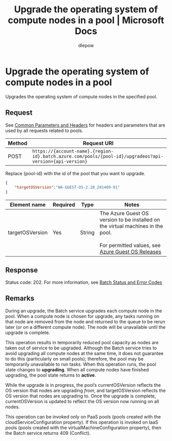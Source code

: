 ﻿---
title: "Upgrade the operating system of compute nodes in a pool | Microsoft Docs"
ms.custom: ""
ms.date: "2017-02-01"
ms.prod: "azure"
ms.reviewer: ""
ms.service: "batch"
ms.suite: ""
ms.tgt_pltfrm: ""
ms.topic: "reference"
ms.assetid: 3b3e18b6-06d1-4014-8888-81959474a6b4
caps.latest.revision: 13
author: "dlepow"
ms.author: "danlep"
manager: "timlt"
---
# Upgrade the operating system of compute nodes in a pool
  Upgrades the operating system of compute nodes in the specified pool.

##  <a name="bk_lifetime"></a> Request
 See [Common Parameters and Headers](../batchservice/common-parameters-and-headers.md) for headers and parameters that are used by all requests related to pools.

|Method|Request URI|
|------------|-----------------|
|POST|`https://{account-name}.{region-id}.batch.azure.com/pools/{pool-id}/upgradeos?api-version={api-version}`|

 Replace {pool\-id} with the id of the pool that you want to upgrade.

```json
{
    "targetOSVersion":"WA-GUEST-OS-2.28_201409-01"
}

```

|Element name|Required|Type|Notes|
|------------------|--------------|----------|-----------|
|targetOSVersion|Yes|String|The Azure Guest OS version to be installed on the virtual machines in the pool.<br /><br /> For permitted values, see [Azure Guest OS Releases](https://azure.microsoft.com/documentation/articles/cloud-services-guestos-update-matrix/#releases)|

## Response
 Status code: 202. For more information, see [Batch Status and Error Codes](../batchservice/batch-status-and-error-codes.md)

## Remarks
 During an upgrade, the Batch service upgrades each compute node in the pool.  When a compute node is chosen for upgrade, any tasks running on that node are removed from the node and returned to the queue to be rerun later \(or on a different compute node\).  The node will be unavailable until the upgrade is complete.

 This operation results in temporarily reduced pool capacity as nodes are taken out of service to be upgraded.  Although the Batch service tries to avoid upgrading all compute nodes at the same time, it does not guarantee to do this \(particularly on small pools\); therefore, the pool may be temporarily unavailable to run tasks. When this operation runs, the pool state changes to **upgrading**.  When all compute nodes have finished upgrading, the pool state returns to **active**.

 While the upgrade is in progress, the pool’s currentOSVersion reflects the OS version that nodes are upgrading *from*, and targetOSVersion reflects the OS version that nodes are upgrading to.  Once the upgrade is complete, currentOSVersion is updated to reflect the OS version now running on all nodes.

 This operation can be invoked only on PaaS pools \(pools created with the cloudServiceConfiguration property\). If this operation is invoked on IaaS pools \(pools created with the virtualMachineConfiguration property\), then the Batch service returns 409 \(Conflict\).

